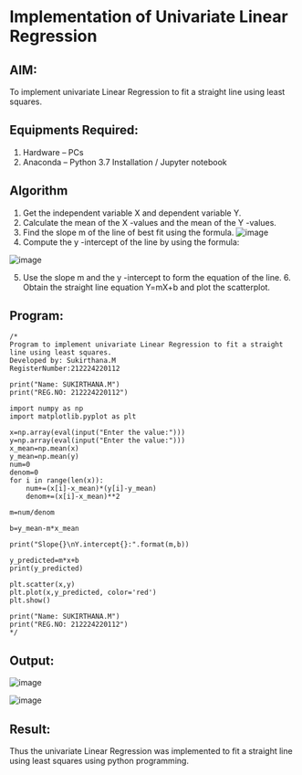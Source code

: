 # Implementation of Univariate Linear Regression
## AIM:
To implement univariate Linear Regression to fit a straight line using least squares.

## Equipments Required:
1. Hardware – PCs
2. Anaconda – Python 3.7 Installation / Jupyter notebook

## Algorithm
1. Get the independent variable X and dependent variable Y.
2. Calculate the mean of the X -values and the mean of the Y -values.
3. Find the slope m of the line of best fit using the formula.
![image](https://github.com/user-attachments/assets/4ec85932-e081-4da8-b59d-6bfdd329fa61)
4. Compute the y -intercept of the line by using the formula:
   
![image](https://github.com/user-attachments/assets/dc6c7f0e-6956-442a-ae35-c8237f1069c8)

5. Use the slope m and the y -intercept to form the equation of the line. 6. Obtain the straight line equation Y=mX+b and plot the scatterplot.
## Program:
```
/*
Program to implement univariate Linear Regression to fit a straight line using least squares.
Developed by: Sukirthana.M
RegisterNumber:212224220112

print("Name: SUKIRTHANA.M")
print("REG.NO: 212224220112")

import numpy as np
import matplotlib.pyplot as plt

x=np.array(eval(input("Enter the value:")))
y=np.array(eval(input("Enter the value:")))
x_mean=np.mean(x)
y_mean=np.mean(y)
num=0
denom=0
for i in range(len(x)):
    num+=(x[i]-x_mean)*(y[i]-y_mean)
    denom+=(x[i]-x_mean)**2

m=num/denom

b=y_mean-m*x_mean

print("Slope{}\nY.intercept{}:".format(m,b))

y_predicted=m*x+b
print(y_predicted)
      
plt.scatter(x,y)
plt.plot(x,y_predicted, color='red')
plt.show()

print("Name: SUKIRTHANA.M")
print("REG.NO: 212224220112")
*/
```

## Output:
![image](https://github.com/user-attachments/assets/d94fe3ae-fedf-49d9-b9eb-c6cc46a5f48a)

![image](https://github.com/user-attachments/assets/77a16291-af1c-4af8-a7b0-3571d112baaf)


## Result:
Thus the univariate Linear Regression was implemented to fit a straight line using least squares using python programming.
